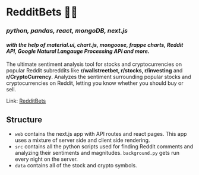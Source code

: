 # RedditBets 🚀✨
### *python, pandas, react, mongoDB, next.js*
#### *with the help of material.ui, chart.js, mongoose, frappe charts, Reddit API, Google Natural Langauge Processing API  and more.*
The ultimate sentiment analysis tool for stocks and cryptocurrencies on popular Reddit subreddits like **r/wallstreetbet, r/stocks, r/investing** and **r/CryptoCurrency**. Analyzes the sentiment surrounding popular stocks and cryptocurrencies on Reddit, letting you know whether you should buy or sell.

Link: [RedditBets](http://redditbets.zapto.org)

## Structure
- `web` contains the next.js app with API routes and react pages. This app uses a mixture of server side and client side rendering.
- `src` contains all the python scripts used for finding Reddit comments and analyzing their sentiments and magnitudes. `background.py` gets run every night on the server.
- `data` contains all of the stock and crypto symbols.